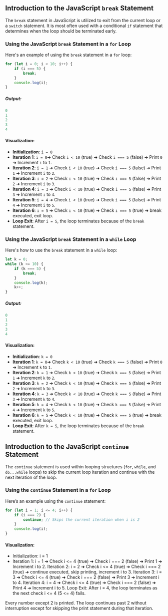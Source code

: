 ## Introduction to the JavaScript `break` Statement
The `break` statement in JavaScript is utilized to exit from the current loop or a `switch` statement. It is most often used with a conditional `if` statement that determines when the loop should be terminated early.

### Using the JavaScript `break` Statement in a `for` Loop
Here's an example of using the `break` statement in a `for` loop:

```js
for (let i = 0; i < 10; i++) {
    if (i === 5) {
        break;
    }
    console.log(i);
}
```

##### Output:
```js
0
1
2
3
4
```

#### Visualization:
- **Initialization**: `i = 0`
- **Iteration 1**: `i = 0`➜ Check `i < 10` (true) ➜ Check `i === 5` (false) ➜ Print `0` ➜ Increment `i` to `1`.
- **Iteration 2**: `i = 1` ➜ Check `i < 10` (true) ➜ Check `i === 5` (false) ➜ Print `1` ➜ Increment `i` to `2`.
- **Iteration 3**: `i = 2` ➜ Check `i < 10` (true) ➜ Check `i === 5` (false) ➜ Print `2` ➜ Increment `i` to `3`.
- **Iteration 4**: `i = 3` ➜ Check `i < 10` (true) ➜ Check `i === 5` (false) ➜ Print `3` ➜ Increment `i` to `4`.
- **Iteration 5**: `i = 4` ➜ Check `i < 10` (true) ➜ Check `i === 5` (false) ➜ Print `4` ➜ Increment `i` to `5`.
- **Iteration 6**: `i = 5` ➜ Check `i < 10` (true) ➜ Check `i === 5` (true) ➜ break executed, exit loop.
- **Loop Exit**: After `i = 5`, the loop terminates because of the `break` statement.

### Using the JavaScript `break` Statement in a `while` Loop
Here's how to use the `break` statement in a `while` loop:
```js
let k = 0;
while (k <= 10) {
    if (k === 5) {
        break;
    }
    console.log(k);
    k++;
}
```

##### Output:
```js
0
1
2
3
4
```

#### Visualization:
- **Initialization**: `k = 0`
- **Iteration 1**: `k = 0`➜ Check `k < 10` (true) ➜ Check `k === 5` (false) ➜ Print `0` ➜ Increment `k` to `1`.
- **Iteration 2**: `k = 1` ➜ Check `k < 10` (true) ➜ Check `k === 5` (false) ➜ Print `1` ➜ Increment `k` to `2`.
- **Iteration 3**: `k = 2` ➜ Check `k < 10` (true) ➜ Check `k === 5` (false) ➜ Print `2` ➜ Increment `k` to `3`.
- **Iteration 4**: `k = 3` ➜ Check `k < 10` (true) ➜ Check `k === 5` (false) ➜ Print `3` ➜ Increment `k` to `4`.
- **Iteration 5**: `k = 4` ➜ Check `k < 10` (true) ➜ Check `k === 5` (false) ➜ Print `4` ➜ Increment `k` to `5`.
- **Iteration 6**: `k = 5` ➜ Check `k < 10` (true) ➜ Check `k === 5` (true) ➜ break executed, exit loop.
- **Loop Exit**: After `k = 5`, the loop terminates because of the `break` statement.

## Introduction to the JavaScript `continue` Statement
The `continue` statement is used within looping structures (`for`, `while`, and `do...while` loops) to skip the current loop iteration and continue with the next iteration of the loop.

### Using the `continue` Statement in a `for` Loop
Here’s an example using the `continue` statement:
```js
for (let i = 1; i <= 4; i++) {
    if (i === 2) {
        continue; // Skips the current iteration when i is 2
    }
    console.log(i);
}
```

#### Visualization:
- Initialization: i = 1
- Iteration 1: i = 1 ➜ Check i <= 4 (true) ➜ Check i === 2 (false) ➜ Print 1 ➜ Increment i to 2.
Iteration 2: i = 2 ➜ Check i <= 4 (true) ➜ Check i === 2 (true) ➜ continue executed, skip printing, increment i to 3.
Iteration 3: i = 3 ➜ Check i <= 4 (true) ➜ Check i === 2 (false) ➜ Print 3 ➜ Increment i to 4.
Iteration 4: i = 4 ➜ Check i <= 4 (true) ➜ Check i === 2 (false) ➜ Print 4 ➜ Increment i to 5.
Loop Exit: After i = 4, the loop terminates as the next check i <= 4 (5 <= 4) fails.


Every number except 2 is printed. The loop continues past 2 without interruption except for skipping the print statement during that iteration.